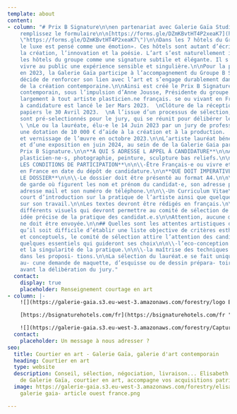 ```yaml
---
template: about
content:
- column: "# Prix B Signature\n\nen partenariat avec Galerie Gaïa Studio\n\nPour candidater
    remplissez le formulaire\n\n[https://forms.gle/DZmKBvtHT4P2xeaK7](https://forms.gle/DZmKBvtHT4P2xeaK7
    \"https://forms.gle/DZmKBvtHT4P2xeaK7\")\n\nDans les 7 hôtels du Groupe B Signature,«
    le luxe est pensé comme une émotion». Ces hôtels sont autant d’écrins où naissent
    la création, l’innovation et la poésie. L’art s’est naturellement installé dans
    les hôtels du groupe comme une signature subtile et élégante. Il s’agit de faire
    vivre au public une expérience sensible et singulière.\n\nPour la première fois
    en 2023, la Galerie Gaïa participe à l’accompagnement du Groupe B Signature qui
    décide de renforcer son lien avec l’art et s’engage durablement dans le soutien
    de la création contemporaine.\n\nAinsi est créé le Prix B Signature pour l’art
    contemporain, sous l’impulsion d’Anne Jousse, Présidente du groupe. Il s’adresse
    largement à tout artiste plasticien.ne français. se ou vivant en France.\n\n**MODALITÉS**\n\nL’appel
    à candidature est lancé le 1er Mars 2023.  \nClôture de la réception des dossiers
    papiers le 30 Avril 2023.  \nA l’issue d’un processus de sélection, quinze artistes
    sont pré-selectionnés pour le jury, qui se réunit pour délibérer le 14 Juin 2023.
    \ \nLe ou la lauréate, élu·e le 14 Juin 2023 par un jury de professionnels, reçoit
    une dotation de 10 000 € d’aide à la création et à la production.  \nLivraison
    et vernissage de l’œuvre en octobre 2023.\n\nL’artiste lauréat bénéficie de l’accompagnement
    et d’une exposition en juin 2024, au sein de de la Galerie Gaia partenaire du
    Prix B Signature.\n\n**A QUI S ADRESSE L APPEL À CANDIDATURE**\n\nAux artistes
    plasticien·ne·s, photographie, peinture, sculpture bas reliefs.\n\n**QUELLES SONT
    LES CONDITIONS DE PARTICIPATION**\n\n\\-Être Français·e ou vivre et travailler
    en France en date du dépôt de candidature.\n\n**QUE DOIT IMPERATIVEMENT CONTENIR
    LE DOSSIER**\n\n\\-Le dossier doit être présenté au format A4.\n\n\\-Une page
    de garde où figurent les nom et prénom du candidat·e, son adresse postale, son
    adresse mail et son numéro de téléphone.\n\n\\-Un Curriculum Vitae\n\n\\-Un texte
    court d’introduction sur la pratique de l’artiste ainsi que quelques notes d’explication
    sur son travail.\n\nLes textes devront être rédigés en français.\n\n\\-Présenter
    différents visuels qui devront permettre au comité de sélection de se faire une
    idée précise de la pratique des candidat.e.s\n\nAttention, aucune œuvre originale
    ne doit être envoyée.\n\n## Quelles sont les attentes artistiques du jury?\n\n\\-Bien
    qu’il soit difficile d’établir une liste objective de critères esthétiques, techniques
    et conceptuels, le comité de sélection attire l’attention des candidat.es sur
    quelques essentiels qui guideront ses choix\n\n\\-l’eco-conception de l’oeuvre.\n\n\\-l’originalité
    et la singularité de la pratique.\n\n\\-la maîtrise des techniques mises en oeuvre
    dans les proposi- tions.\n\nLa sélection du lauréat.e se fait uniquement sur dossier,
    au- cune demande de maquette, d’esquisse ou de dessin prépara- toire n’est demandé
    avant la délibération du jury."
  contact:
    display: true
    placeholder: Renseignement courtage en art
- column: |-
    ![](https://galerie-gaia.s3.eu-west-3.amazonaws.com/forestry/logo B Signature.jpg)

    [https://bsignaturehotels.com/fr](https://bsignaturehotels.com/fr "https://bsignaturehotels.com/fr")

    ![](https://galerie-gaia.s3.eu-west-3.amazonaws.com/forestry/Capture d’écran 2023-03-09 à 13.10.53.png)[https://www.hotelmontalembert-paris.com/fr](https://www.hotelmontalembert-paris.com/fr "https://www.hotelmontalembert-paris.com/fr")
  contact:
    placeholder: Un message à nous adresser ?
seo:
  title: Courtier en art - Galerie Gaïa, galerie d'art contemporain
  heading: Courtier en art
  type: website
  description: Conseil, sélection, négociation, livraison... Elisabeth Givre, directrice
    de Galerie Gaïa, courtier en art, accompagne vos acquisitions patrimoniales.
  image: https://galerie-gaia.s3.eu-west-3.amazonaws.com/forestry/elisabeth givre-
    galerie gaia- article ouest france.png

---
```

